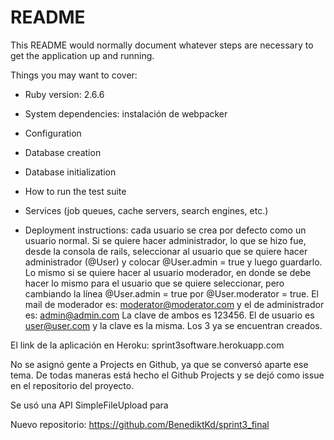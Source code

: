 # README
 
This README would normally document whatever steps are necessary to get the
application up and running.
 
Things you may want to cover:
 
* Ruby version: 2.6.6
 
* System dependencies: instalación de webpacker
 
* Configuration
 
* Database creation
 
* Database initialization
 
* How to run the test suite
 
* Services (job queues, cache servers, search engines, etc.)
 
* Deployment instructions: cada usuario se crea por defecto como un usuario normal. Si se quiere hacer administrador, lo que se hizo fue, desde la consola de rails, seleccionar al usuario que se quiere hacer administrador (@User) y colocar @User.admin = true y luego guardarlo. Lo mismo si se quiere hacer al usuario moderador, en donde se debe hacer lo mismo para el usuario que se quiere seleccionar, pero cambiando la línea @User.admin = true por @User.moderator = true. El mail de moderador es: moderator@moderator.com y el de administrador es: admin@admin.com	La clave de ambos es 123456. El de usuario es user@user.com y la clave es la misma. Los 3 ya se encuentran creados. 
 
El link de la aplicación en Heroku: sprint3software.herokuapp.com

No se asignó gente a Projects en Github, ya que se conversó aparte ese tema. De todas maneras está hecho el Github Projects y se dejó como issue en el repositorio del proyecto. 

Se usó una API SimpleFileUpload para 

Nuevo repositorio: https://github.com/BenediktKd/sprint3_final
